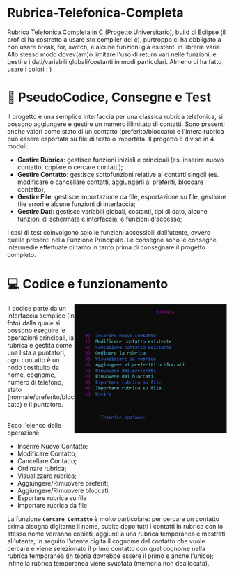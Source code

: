# Rubrica-Telefonica-Completa
Rubrica Telefonica Completa in C (Progetto Universitario), build di Eclipse (il prof ci ha costretto a usare sto compiler del c), purtroppo ci ha obbligato a non usare break, for, switch, e alcune funzioni già esistenti in librerie varie. Allo stesso modo dovev(am)o limitare l'uso di return vari nelle funzioni, e gestire i dati/variabili globali/costanti in modi particolari. Almeno ci ha fatto usare i colori :  )   

# 🔧 PseudoCodice, Consegne e Test
Il progetto è una semplice interfaccia per una classica rubrica telefonica, si possono aggiungere e gestire un numero illimitato di contatti. Sono presenti anche valori come stato di un contatto (preferito/bloccato) e l'intera rubrica può essere esportata su file di testo o importata. Il progetto è diviso in 4 moduli:
- **Gestire Rubrica**:   gestisce funzioni iniziali e principali (es. inserire nuovo contatto, copiare o cercare contatti);
- **Gestire Contatto**:   gestisce sottofunzioni relative ai contatti singoli (es. modificare o cancellare contatti, aggiungerli ai preferiti, bloccare contatto);
- **Gestire File**:   gestisce importazione da file, esportazione su file, gestione file errori e alcune funzioni di interfaccia;
- **Gestire Dati**:   gestisce variabili globali, costanti, tipi di dato, alcune funzioni di schermata e interfaccia, e funzioni d'accesso;

I casi di test coinvolgono solo le funzioni accessibili dall'utente, ovvero quelle presenti nella Funzione Principale. Le consegne sono le consegne intermedie effettuate di tanto in tanto prima di consegnare il progetto completo.

# 💻 Codice e funzionamento
<img align="right" src="rubrica.png" width="350" />
Il codice parte da un interfaccia semplice (in foto) dalla quale si possono eseguire le operazioni principali, la rubrica è gestita come una lista a puntatori, ogni contatto è un nodo costituito da nome, cognome, numero di telefono, stato (normale/preferito/bloccato) e il puntatore.  <br />  <br />

Ecco l'elenco delle operazioni:
- Inserire Nuovo Contatto;
- Modificare Contatto;
- Cancellare Contatto;
- Ordinare rubrica;
- Visualizzare rubrica;
- Aggiungere/Rimuovere preferiti;
- Aggiungere/Rimuovere bloccati;
- Esportare rubrica su file
- Importare rubrica da file

La funzione **`Cercare Contatto`** è molto particolare: per cercare un contatto prima bisogna digitarne il nome, subito dopo tutti i contatti in rubrica con lo stesso nome verranno copiati, aggiunti a una rubrica temporanea e mostrati all'utente; in seguito l'utente digita il cognome del contatto che vuole cercare e viene selezionato il primo contatto con quel cognome nella rubrica temporanea (in teoria dovrebbe essere il primo e anche l'unico); infine la rubrica temporanea viene svuotata (memoria non deallocata).
